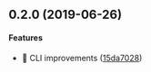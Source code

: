 <a name="0.2.0"></a>
## 0.2.0 (2019-06-26)


#### Features

*   🎸 CLI improvements ([15da7028](https://gitlab.com/emarcotte/fwatch/commit/15da7028ebd85b12e49fef03fcd37a621604b369))

